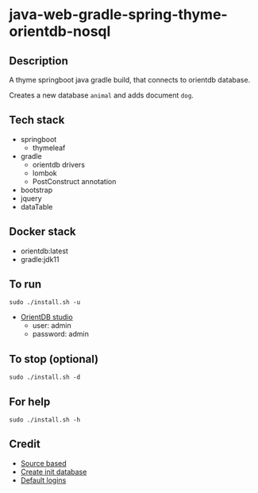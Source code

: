 # java-web-gradle-spring-thyme-orientdb-nosql

## Description
A thyme springboot java gradle build,
that connects to orientdb database.

Creates a new database `animal` and adds
document `dog`.

## Tech stack
- springboot
  - thymeleaf
- gradle
  - orientdb drivers
  - lombok
  - PostConstruct annotation
- bootstrap
- jquery
- dataTable

## Docker stack
- orientdb:latest
- gradle:jdk11

## To run
`sudo ./install.sh -u`
- [OrientDB studio](http://localhost:2480/studio/index.html)
  - user: admin
  - password: admin

## To stop (optional)
`sudo ./install.sh -d`

## For help
`sudo ./install.sh -h`

## Credit
- [Source based](https://www.alibabacloud.com/blog/building-a-spring-boot-api-with-a-multi-model-database-orientdb-on-alibaba-cloud_594216)
- [Create init database](https://orientdb.com/docs/last/java/Document-API-Database.html)
- [Default logins](https://orientdb.com/docs/last/java/Document-API-Database.html)
